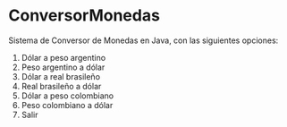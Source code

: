 # ConversorMonedas
Sistema de Conversor de Monedas en Java, con las siguientes opciones:

1) Dólar a peso argentino
2) Peso argentino a dólar
3) Dólar a real brasileño
4) Real brasileño a dólar
5) Dólar a peso colombiano
6) Peso colombiano a dólar
7) Salir
